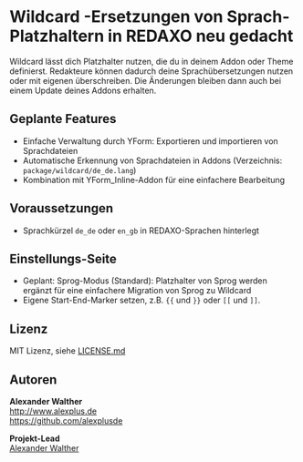 # Wildcard -Ersetzungen von Sprach-Platzhaltern in REDAXO neu gedacht

Wildcard lässt dich Platzhalter nutzen, die du in deinem Addon oder Theme definierst. Redakteure können dadurch deine Sprachübersetzungen nutzen oder mit eigenen überschreiben. Die Änderungen bleiben dann auch bei einem Update deines Addons erhalten.

## Geplante Features

* Einfache Verwaltung durch YForm: Exportieren und importieren von Sprachdateien
* Automatische Erkennung von Sprachdateien in Addons (Verzeichnis: `package/wildcard/de_de.lang`)
* Kombination mit YForm_Inline-Addon für eine einfachere Bearbeitung

## Voraussetzungen

* Sprachkürzel  `de_de` oder `en_gb` in REDAXO-Sprachen hinterlegt

## Einstellungs-Seite

* Geplant: Sprog-Modus (Standard): Platzhalter von Sprog werden ergänzt für eine einfachere Migration von Sprog zu Wildcard
* Eigene Start-End-Marker setzen, z.B. `{{` und `}}` oder `[[` und `]]`.

## Lizenz

MIT Lizenz, siehe [LICENSE.md](https://github.com/alexplusde/wildcard/blob/master/LICENSE.md)  

## Autoren

**Alexander Walther**  
<http://www.alexplus.de>  
<https://github.com/alexplusde>  

**Projekt-Lead**  
[Alexander Walther](https://github.com/alexplusde)
